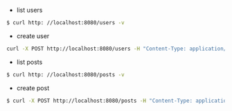 - list users

```sh
$ curl http: //localhost:8080/users -v
```


- create user 

```sh
curl -X POST http://localhost:8080/users -H "Content-Type: application/json" -d '{"name": "Pepito", "surname":"Grillo", "email":"pepito@grillo.com", "username":"pepitogrillo","password":"123123123"}' -v
```

- list posts

```sh
$ curl http: //localhost:8080/posts -v
```

- create post

```sh
$ curl -X POST http://localhost:8080/posts -H "Content-Type: application/json" -d '{"author":"pepitogrillo","title":"blah","image":"https://m.media-amazon.com/images/I/41xsPjrM-pL._AC_UF350,350_QL50_.jpg","description":"blah blah"}' -v

```